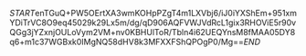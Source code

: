 $START$enTGuQ+PW5OErtXA3wmKOHpPZgT4m1LXVbj6/iJ0iYXShEm+951xmYDiTrVC8O9eq45029k29Lx5m/dg/qD906AQFVWJVdRcL1gix3RHOViE5r90vQGg3jYZxnjOULoVym2VM+nv0KBHUlToR/Tbln4i62UEQYnsM8fMAA05DY8q6+m1c37WGBxk0IMgNQ58dHV8k3MFXXFShQPOgP0/Mg==$END$
